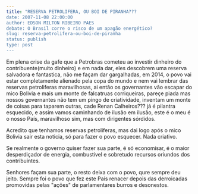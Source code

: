 ```yaml
---
title: "RESERVA PETROLIFERA, OU BOI DE PIRANHA???
date: 2007-11-08 22:00:00
author: EDSON MILTON RIBEIRO PAES
debate: O Brasil corre o risco de um apagão energético?
slug: reserva-petrolifera-ou-boi-de-piranha
status: publish 
type: post
---
```


Em plena crise da gafe que a Petrobras cometeu ao investir dinheiro do contribuente(muito dinheiro) e em nada dar, eles descobrem uma reserva salvadora e fantastica, não me façam dar gargalhadas, em 2014, o povo vai estar completamente alienado pela copa do mundo e nem vai lembrar das reservas petroliferas maravilhosas, ai então os governantes vão escapar do mico Bolivia e mais um monte de falcatruas corriqueiras, pareçe piada mas nossos governantes não tem um pingo de criatividade, inventam um monte de coisas para taparem outras, cade Renan Calheiros??? já é pilantra esquecido, e assim vamos caminhando de ilusão em ilusão, este é o meu é o nosso País, maravilhoso sim, mas com dirigentes sórdidos.  

Acredito que tenhamos reservas petroliferas, mas dai logo após o mico Bolivia sair esta noticia, só para fazer o povo esquecer. Nada criativo.  

Se realmente o governo quiser fazer sua parte, é só economisar, é o maior desperdiçador de energia, combustivel e sobretudo recursos oriundos dos contribuintes.  

Senhores façam sua parte, o resto deixa com o povo, qure sempre deu jeito. Sempre foi o povo que fez este País renacer depois das derroicadas promovidas pelas "ações" de parlamentares burros e desonestos.
